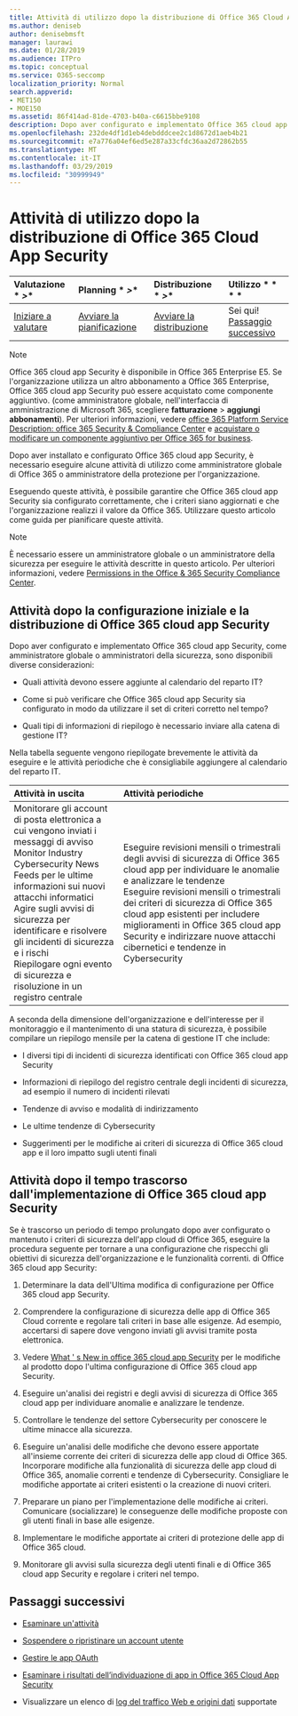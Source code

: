 ```yaml
---
title: Attività di utilizzo dopo la distribuzione di Office 365 Cloud App Security
ms.author: deniseb
author: denisebmsft
manager: laurawi
ms.date: 01/28/2019
ms.audience: ITPro
ms.topic: conceptual
ms.service: O365-seccomp
localization_priority: Normal
search.appverid:
- MET150
- MOE150
ms.assetid: 86f414ad-81de-4703-b40a-c6615bbe9108
description: Dopo aver configurato e implementato Office 365 cloud app Security, è necessario eseguire alcune attività per assicurarsi che la configurazione sia corretta e che si sia preparato per le revisioni regolari.
ms.openlocfilehash: 232de4df1d1eb4debdddcee2c1d8672d1aeb4b21
ms.sourcegitcommit: e7a776a04ef6ed5e287a33cfdc36aa2d72862b55
ms.translationtype: MT
ms.contentlocale: it-IT
ms.lasthandoff: 03/29/2019
ms.locfileid: "30999949"
---
```

# <a name="utilization-activities-after-rolling-out-office-365-cloud-app-security"></a>Attività di utilizzo dopo la distribuzione di Office 365 Cloud App Security
  
|Valutazione * *\>**|Planning * *\>**|Distribuzione * *\>**|Utilizzo * * * *|
|:-----|:-----|:-----|:-----|
|[Iniziare a valutare](office-365-cas-overview.md) <br/> |[Avviare la pianificazione](get-ready-for-office-365-cas.md) <br/> |[Avviare la distribuzione](turn-on-office-365-cas.md) <br/> |Sei qui!  <br/> [Passaggio successivo](review-office-365-cas-alerts.md) <br/> |
   
> [!NOTE]
> Office 365 cloud app Security è disponibile in Office 365 Enterprise E5. Se l'organizzazione utilizza un altro abbonamento a Office 365 Enterprise, Office 365 cloud app Security può essere acquistato come componente aggiuntivo. (come amministratore globale, nell'interfaccia di amministrazione di Microsoft 365, scegliere **fatturazione** \> **aggiungi abbonamenti**). Per ulteriori informazioni, vedere [office 365 Platform Service Description: office 365 Security &amp; Compliance Center](https://docs.microsoft.com/office365/servicedescriptions/office-365-platform-service-description/office-365-securitycompliance-center) e [acquistare o modificare un componente aggiuntivo per Office 365 for business](https://support.office.com/article/4e7b57d6-b93b-457d-aecd-0ea58bff07a6). 
  
Dopo aver installato e configurato Office 365 cloud app Security, è necessario eseguire alcune attività di utilizzo come amministratore globale di Office 365 o amministratore della protezione per l'organizzazione. 

Eseguendo queste attività, è possibile garantire che Office 365 cloud app Security sia configurato correttamente, che i criteri siano aggiornati e che l'organizzazione realizzi il valore da Office 365. Utilizzare questo articolo come guida per pianificare queste attività.
  
> [!NOTE]
> È necessario essere un amministratore globale o un amministratore della sicurezza per eseguire le attività descritte in questo articolo. Per ulteriori informazioni, vedere [Permissions in the Office &amp; 365 Security Compliance Center](permissions-in-the-security-and-compliance-center.md). 
    
## <a name="activities-after-the-initial-configuration-and-rollout-of-office-365-cloud-app-security"></a>Attività dopo la configurazione iniziale e la distribuzione di Office 365 cloud app Security

Dopo aver configurato e implementato Office 365 cloud app Security, come amministratore globale o amministratori della sicurezza, sono disponibili diverse considerazioni:
  
- Quali attività devono essere aggiunte al calendario del reparto IT?
    
- Come si può verificare che Office 365 cloud app Security sia configurato in modo da utilizzare il set di criteri corretto nel tempo?
    
- Quali tipi di informazioni di riepilogo è necessario inviare alla catena di gestione IT?
    
Nella tabella seguente vengono riepilogate brevemente le attività da eseguire e le attività periodiche che è consigliabile aggiungere al calendario del reparto IT.
  
|**Attività in uscita**|**Attività periodiche**|
|:-----|:-----|
| Monitorare gli account di posta elettronica a cui vengono inviati i messaggi di avviso  <br/>  Monitor Industry Cybersecurity News Feeds per le ultime informazioni sui nuovi attacchi informatici  <br/>  Agire sugli avvisi di sicurezza per identificare e risolvere gli incidenti di sicurezza e i rischi  <br/>  Riepilogare ogni evento di sicurezza e risoluzione in un registro centrale  <br/> | Eseguire revisioni mensili o trimestrali degli avvisi di sicurezza di Office 365 cloud app per individuare le anomalie e analizzare le tendenze  <br/>  Eseguire revisioni mensili o trimestrali dei criteri di sicurezza di Office 365 cloud app esistenti per includere miglioramenti in Office 365 cloud app Security e indirizzare nuove attacchi cibernetici e tendenze in Cybersecurity  <br/> |
   
A seconda della dimensione dell'organizzazione e dell'interesse per il monitoraggio e il mantenimento di una statura di sicurezza, è possibile compilare un riepilogo mensile per la catena di gestione IT che include:
  
- I diversi tipi di incidenti di sicurezza identificati con Office 365 cloud app Security
    
- Informazioni di riepilogo del registro centrale degli incidenti di sicurezza, ad esempio il numero di incidenti rilevati
    
- Tendenze di avviso e modalità di indirizzamento
    
- Le ultime tendenze di Cybersecurity
    
- Suggerimenti per le modifiche ai criteri di sicurezza di Office 365 cloud app e il loro impatto sugli utenti finali
    
## <a name="activities-after-time-has-passed-since-rolling-out-office-365-cloud-app-security"></a>Attività dopo il tempo trascorso dall'implementazione di Office 365 cloud app Security

Se è trascorso un periodo di tempo prolungato dopo aver configurato o mantenuto i criteri di sicurezza dell'app cloud di Office 365, eseguire la procedura seguente per tornare a una configurazione che rispecchi gli obiettivi di sicurezza dell'organizzazione e le funzionalità correnti. di Office 365 cloud app Security:
  
1. Determinare la data dell'Ultima modifica di configurazione per Office 365 cloud app Security.
    
2. Comprendere la configurazione di sicurezza delle app di Office 365 Cloud corrente e regolare tali criteri in base alle esigenze. Ad esempio, accertarsi di sapere dove vengono inviati gli avvisi tramite posta elettronica.
    
3. Vedere [What ' s New in office 365 cloud app Security](new-in-office-365-cas.md) per le modifiche al prodotto dopo l'ultima configurazione di Office 365 cloud app Security. 
    
4. Eseguire un'analisi dei registri e degli avvisi di sicurezza di Office 365 cloud app per individuare anomalie e analizzare le tendenze.
    
5. Controllare le tendenze del settore Cybersecurity per conoscere le ultime minacce alla sicurezza.
    
6. Eseguire un'analisi delle modifiche che devono essere apportate all'insieme corrente dei criteri di sicurezza delle app cloud di Office 365. Incorporare modifiche alla funzionalità di sicurezza delle app cloud di Office 365, anomalie correnti e tendenze di Cybersecurity. Consigliare le modifiche apportate ai criteri esistenti o la creazione di nuovi criteri.
    
7. Preparare un piano per l'implementazione delle modifiche ai criteri. Comunicare (socializzare) le conseguenze delle modifiche proposte con gli utenti finali in base alle esigenze.
    
8. Implementare le modifiche apportate ai criteri di protezione delle app di Office 365 cloud.
    
9. Monitorare gli avvisi sulla sicurezza degli utenti finali e di Office 365 cloud app Security e regolare i criteri nel tempo.
    
## <a name="next-steps"></a>Passaggi successivi

- [Esaminare un'attività](investigate-an-activity-in-office-365-cas.md)
    
- [Sospendere o ripristinare un account utente](suspend-or-restore-an-account-in-ocas.md)
    
- [Gestire le app OAuth](manage-app-permissions-in-ocas.md)
    
- [Esaminare i risultati dell’individuazione di app in Office 365 Cloud App Security](review-app-discovery-findings-in-ocas.md)
    
- Visualizzare un elenco di [log del traffico Web e origini dati](web-traffic-logs-and-data-sources-for-ocas.md) supportate
    

